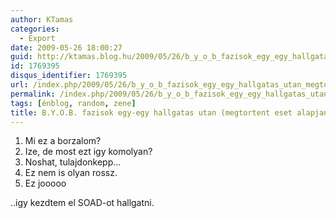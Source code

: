 ```yaml
---
author: KTamas
categories:
  - Export
date: 2009-05-26 18:00:27
guid: http://ktamas.blog.hu/2009/05/26/b_y_o_b_fazisok_egy_egy_hallgatas_utan_megtortent_eset_alapjan
id: 1769395
disqus_identifier: 1769395
url: /index.php/2009/05/26/b_y_o_b_fazisok_egy_egy_hallgatas_utan_megtortent_eset_alapjan/
permalink: /index.php/2009/05/26/b_y_o_b_fazisok_egy_egy_hallgatas_utan_megtortent_eset_alapjan/
tags: [énblog, random, zene]
title: B.Y.O.B. fazisok egy-egy hallgatas utan (megtortent eset alapjan)
---
```


  1. Mi ez a borzalom?
  2. Ize, de most ezt igy komolyan?
  3. Noshat, tulajdonkepp&#8230;
  4. Ez nem is olyan rossz.
  5. Ez jooooo

..igy kezdtem el SOAD-ot hallgatni.
